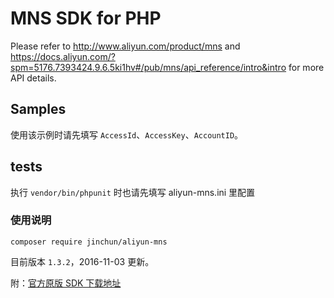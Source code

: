 # MNS SDK for PHP

Please refer to http://www.aliyun.com/product/mns and  https://docs.aliyun.com/?spm=5176.7393424.9.6.5ki1hv#/pub/mns/api_reference/intro&intro for more API details.    

## Samples

使用该示例时请先填写 `AccessId`、`AccessKey`、`AccountID`。

## tests

执行 `vendor/bin/phpunit` 时也请先填写 aliyun-mns.ini 里配置



### 使用说明

`composer require jinchun/aliyun-mns`



目前版本 `1.3.2`，2016-11-03 更新。

附：[官方原版 SDK 下载地址](http://docs-aliyun.cn-hangzhou.oss.aliyun-inc.com/assets/attach/32381/cn_zh/1478166644841/aliyun-mns-php-sdk-1.3.2.zip?spm=5176.doc32381.2.1.738zG1&file=aliyun-mns-php-sdk-1.3.2.zip)